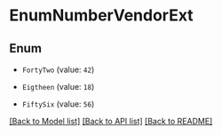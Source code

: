 # EnumNumberVendorExt


## Enum

* `FortyTwo` (value: `42`)

* `Eigtheen` (value: `18`)

* `FiftySix` (value: `56`)

[[Back to Model list]](../README.md#documentation-for-models) [[Back to API list]](../README.md#documentation-for-api-endpoints) [[Back to README]](../README.md)



